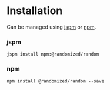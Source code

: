 # Installation
Can be managed using
[jspm](http://jspm.io)
or [npm](https://github.com/npm/npm).

### jspm
```terminal
jspm install npm:@randomized/random
```

### npm
```terminal
npm install @randomized/random --save
```
